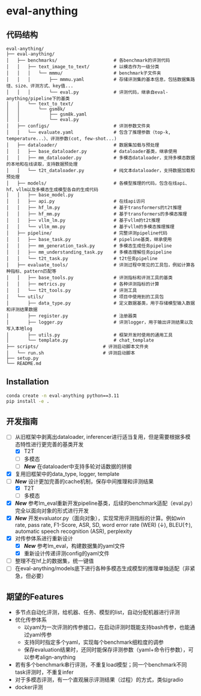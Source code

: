 # eval-anything

## 代码结构
```
eval-anything/
├── eval-anything/
│   ├── benchmarks/                     # 各benchmark的评测代码
│   │   ├── text_image_to_text/         # 以模态作为一级分类
│   │   │   └── mmmu/                   # benchmark子文件夹
│   │   │       ├── mmmu.yaml           # 存储评测集的基本信息，包括数据集路径、size、评测方式、key值...
│   │   │       └── eval.py             # 评测代码，继承自eval-anything/pipeline下的基类
│   │   └── text_to_text/
│   │       └── gsm8k/
│   │           ├── gsm8k.yaml
│   │           └── eval.py
│   ├── configs/                        # 评测参数文件夹
│   │   └── evaluate.yaml               # 包含了推理参数（top-k, temperature...）、评测参数(cot, few-shot...)
│   ├── dataloader/                     # 数据集加载与预处理
│   │   ├── base_dataloader.py          # dataloader基类，继承使用
│   │   ├── mm_dataloader.py            # 多模态dataloader，支持多模态数据的本地和在线读取，支持数据预处理
│   │   └── t2t_dataloader.py           # 纯文本dataloader，支持数据加载和预处理
│   ├── models/                         # 各模型推理的代码，包含在线api、hf、vllm以及多模态生成模型各自的生成代码
│   │   ├── base_model.py
│   │   ├── api.py                      # 在线api访问
│   │   ├── hf_lm.py                    # 基于transformers的t2t推理
│   │   ├── hf_mm.py                    # 基于transformers的多模态推理
│   │   ├── vllm_lm.py                  # 基于vllm的t2t推理
│   │   └── vllm_mm.py                  # 基于vllm的多模态推理推理
│   ├── pipeline/                       # 完整评测pipeline代码
│   │   ├── base_task.py                # pipeline基类，继承使用
│   │   ├── mm_generation_task.py       # 多模态生成任务pipeline
│   │   ├── mm_understanding_task.py    # 多模态理解任务pipeline
│   │   └── t2t_task.py                 # t2t任务pipeline
│   ├── evaluate_tools/                 # 评测过程中常见的工具包，例如计算各种指标、pattern匹配等
│   │   ├── base_tools.py               # 评测指标和评测工具的基类 
│   │   ├── metrics.py                  # 各种评测指标的计算 
│   │   └── t2t_tools.py                # 评测工具
│   └── utils/                          # 项目中使用到的工具包
│       ├── data_type.py                # 定义数据基类，用于存储模型输入数据和评测结果数据
│       ├── register.py                 # 注册器类
│       ├── logger.py                   # 评测logger，用于输出评测结果以及写入本地log
│       ├── utils.py                    # 框架开发时使用的通用工具
│       └── template.py                 # chat_template
├── scripts/                        # 评测启动脚本文件夹
│   └── run.sh                      # 评测启动脚本
├── setup.py
└── README.md
```

## Installation

```bash
conda create -n eval-anything python==3.11
pip install -e .
```

## 开发指南
- [ ] 从旧框架中剥离出dataloader, inferencer进行适当复用，但是需要根据多模态特性进行更完善的基类开发
    - [x] T2T
    - [ ] 多模态
    - [ ] **$New$** 在dataloader中支持多轮对话数据的拼接
- [x] 复用旧框架中的data_type, logger, template
- [ ] **$New$** 设计更加完善的cache机制，保存中间推理和评测结果
    - [x] T2T
    - [ ] 多模态
- [x] **$New$** 参考lm_eval重新开发pipeline基类，后续的benchmark适配（eval.py）完全以面向对象的形式进行开发
- [x] **$New$** 开发evaluator.py（面向对象），实现常用评测指标的计算。例如win rate, pass rate, F1-Score, ASR, SD, word error rate (WER) (↓), BLEU(↑),  automatic speech recognition (ASR), perplexity
- [x] 对传参体系进行重新设计
    - [x] **$New$** 参考lm_eval，构建数据集的yaml文件
    - [x] 重新设计传递评测config的yaml文件
- [ ] 整理不在hf上的数据集，统一键值
- [ ] 在eval-anything/models底下进行各种多模态生成模型的推理单独适配（非紧急，但必要）

## 期望的Features

- 多节点自动化评测，给机器、任务、模型的list，自动分配机器进行评测
- 优化传参体系
    - 以yaml为一次评测的传参接口，在启动评测时既能支持bash传参，也能通过yaml传参
    - 支持同时指定多个yaml，实现每个benchmark细粒度的调参
    - 保存evaluation结果时，还同时能保存评测参数（yaml+命令行参数），可以参考align-anything
- 若有多个benchmark串行评测，不重复load模型；同一个benchmark不同task评测时，不重复infer
- 对于多模态评测，有一个直观展示评测结果（过程）的方式，类似gradio
- docker评测